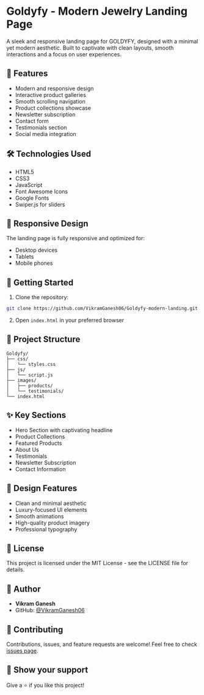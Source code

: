 # Goldyfy - Modern Jewelry Landing Page

A sleek and responsive landing page for GOLDYFY, designed with a minimal yet modern aesthetic. Built to captivate with clean layouts, smooth interactions and a focus on user experiences.

## 🌟 Features

- Modern and responsive design
- Interactive product galleries
- Smooth scrolling navigation
- Product collections showcase
- Newsletter subscription
- Contact form
- Testimonials section
- Social media integration

## 🛠️ Technologies Used

- HTML5
- CSS3
- JavaScript
- Font Awesome Icons
- Google Fonts
- Swiper.js for sliders

## 📱 Responsive Design

The landing page is fully responsive and optimized for:
- Desktop devices
- Tablets
- Mobile phones

## 🚀 Getting Started

1. Clone the repository:
```bash
git clone https://github.com/VikramGanesh06/Goldyfy-modern-landing.git
```

2. Open `index.html` in your preferred browser

## 📂 Project Structure

```
Goldyfy/
├── css/
│   └── styles.css
├── js/
│   └── script.js
├── images/
│   ├── products/
│   └── testimonials/
└── index.html
```

## ✨ Key Sections

- Hero Section with captivating headline
- Product Collections
- Featured Products
- About Us
- Testimonials
- Newsletter Subscription
- Contact Information

## 🎨 Design Features

- Clean and minimal aesthetic
- Luxury-focused UI elements
- Smooth animations
- High-quality product imagery
- Professional typography

## 📝 License

This project is licensed under the MIT License - see the LICENSE file for details.

## 👤 Author

- **Vikram Ganesh**
- GitHub: [@VikramGanesh06](https://github.com/VikramGanesh06)

## 🤝 Contributing

Contributions, issues, and feature requests are welcome! Feel free to check [issues page](https://github.com/VikramGanesh06/Goldyfy-modern-landing/issues).

## 🌟 Show your support

Give a ⭐️ if you like this project! 